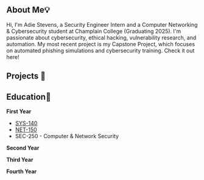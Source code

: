 ## About Me💡

Hi, I'm Adie Stevens, a Security Engineer Intern and a Computer Networking & Cybersecurity student at Champlain College (Graduating 2025). I'm passionate about cybersecurity, ethical hacking, vulnerability research, and automation. My most recent project is my Capstone Project, which focuses on automated phishing simulations and cybersecurity training. Check it out here!

## Projects 🚀

## Education📖

**First Year**

* [SYS-140](https://github.com/AdieStevens/SYS-140/wiki/SYS-140)
* [NET-150](https://github.com/AdieStevens/NET-150/wiki)
* SEC-250 - Computer & Network Security

**Second Year**

**Third Year**

**Fourth Year**
